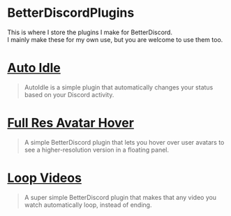 # BetterDiscordPlugins
This is where I store the plugins I make for BetterDiscord.\
I mainly make these for my own use, but you are welcome to use them too.

# [Auto Idle](https://github.com/GentlePuppet/BetterDiscordPlugins/blob/main/AutoIdle)
> AutoIdle is a simple plugin that automatically changes your status based on your Discord activity.

# [Full Res Avatar Hover](https://github.com/GentlePuppet/BetterDiscordPlugins/blob/main/FullResAvatarHover) 
> A simple BetterDiscord plugin that lets you hover over user avatars to see a higher-resolution version in a floating panel.

# [Loop Videos](https://github.com/GentlePuppet/BetterDiscordPlugins/blob/main/Loop%20Videos)
> A super simple BetterDiscord plugin that makes that any video you watch automatically loop, instead of ending.
